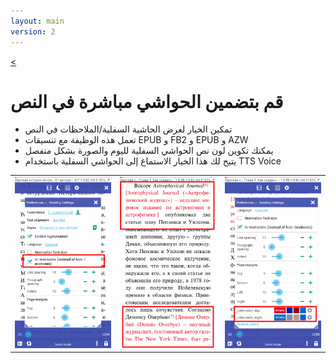 ```yaml
---
layout: main
version: 2
---
```

[<](/wiki/faq/ar)

# قم بتضمين الحواشي مباشرة في النص

* تمكين الخيار لعرض الحاشية السفلية/الملاحظات في النص
* تعمل هذه الوظيفة مع تنسيقات EPUB و FB2 و EPUB و AZW
* يمكنك تكوين لون نص الحواشي السفلية لليوم والصورة بشكل منفصل
* يتيح لك هذا الخيار الاستماع إلى الحواشي السفلية باستخدام TTS Voice

||||
|-|-|-|
|![](1.png)|![](2.png)|![](3.png)|
